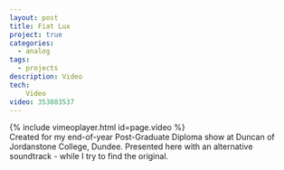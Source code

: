 ```yaml
---
layout: post
title: Fiat Lux
project: true
categories:
  - analog
tags:
  - projects
description: Video
tech:
    Video
video: 353803537
---
```


{% include vimeoplayer.html id=page.video %}
<br/>
Created for my end-of-year Post-Graduate Diploma show at Duncan of Jordanstone College, Dundee. Presented here with an alternative soundtrack - while I try to find the original.